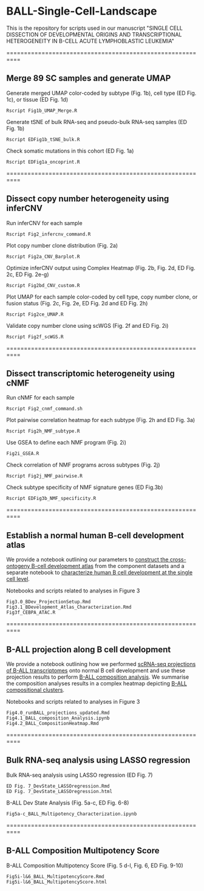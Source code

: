 # BALL-Single-Cell-Landscape

This is the repository for scripts used in our manuscript "SINGLE CELL DISSECTION OF DEVELOPMENTAL ORIGINS AND TRANSCRIPTIONAL HETEROGENEITY IN B-CELL ACUTE LYMPHOBLASTIC LEUKEMIA"


==========================================================
## Merge 89 SC samples and generate UMAP

Generate merged UMAP color-coded by subtype (Fig. 1b), cell type (ED Fig. 1c), or tissue (ED Fig. 1d)
```
Rscript Fig1b_UMAP_Merge.R
```

Generate tSNE of bulk RNA-seq and pseudo-bulk RNA-seq samples (ED Fig. 1b)
```
Rscript EDFig1b_tSNE_bulk.R
```

Check somatic mutations in this cohort (ED Fig. 1a)
```
Rscript EDFig1a_oncoprint.R
```

==========================================================
## Dissect copy number heterogeneity using inferCNV

Run inferCNV for each sample
```
Rscript Fig2_infercnv_command.R
```

Plot copy number clone distribution (Fig. 2a)
```
Rscript Fig2a_CNV_Barplot.R
```

Optimize inferCNV output using Complex Heatmap (Fig. 2b, Fig. 2d, ED Fig. 2c, ED Fig. 2e-g)
```
Rscript Fig2bd_CNV_custom.R
```

Plot UMAP for each sample color-coded by cell type, copy number clone, or fusion status (Fig. 2c, Fig. 2e, ED Fig. 2d and ED Fig. 2h)
```
Rscript Fig2ce_UMAP.R
```

Validate copy number clone using scWGS (Fig. 2f and ED Fig. 2i)
```
Rscript Fig2f_scWGS.R
```

==========================================================
## Dissect transcriptomic heterogeneity using cNMF

Run cNMF for each sample
```
Rscript Fig2_cnmf_command.sh
```

Plot pairwise correlation heatmap for each subtype (Fig. 2h and ED Fig. 3a)
```
Rscript Fig2h_NMF_subtype.R
```

Use GSEA to define each NMF program (Fig. 2i)
```
Fig2i_GSEA.R 
```

Check correlation of NMF programs across subtypes (Fig. 2j)
```
Rscript Fig2j_NMF_pairwise.R
```

Check subtype specificity of NMF signature genes (ED Fig.3b)
```
Rscript EDFig3b_NMF_specificity.R
```

==========================================================
## Establish a normal human B-cell development atlas

We provide a notebook outlining our parameters to [construct the cross-ontogeny B-cell development atlas](https://htmlpreview.github.io/?https://github.com/gaoqs313/BALL-Single-Cell-Landscape/blob/main/Fig3.0_BDev_ProjectionSetup.nb.html) from the component datasets and a separate notebook to [characterize human B cell development at the single cell level](https://htmlpreview.github.io/?https://github.com/gaoqs313/BALL-Single-Cell-Landscape/blob/main/Fig3.1_BDevelopment_Atlas_Characterization.nb.html). 

Notebooks and scripts related to analyses in Figure 3 
```
Fig3.0_BDev_ProjectionSetup.Rmd
Fig3.1_BDevelopment_Atlas_Characterization.Rmd
Fig3f_CEBPA_ATAC.R
```

==========================================================
## B-ALL projection along B cell development

We provide a notebook outlining how we performed [scRNA-seq projections of B-ALL transcriptomes](https://htmlpreview.github.io/?https://github.com/gaoqs313/BALL-Single-Cell-Landscape/blob/main/Fig4.0_runBALL_projections_updated.nb.html) onto normal B cell development and use these projection results to perform [B-ALL composition analysis](https://htmlpreview.github.io/?https://github.com/gaoqs313/BALL-Single-Cell-Landscape/blob/main/Fig4.1_BALL_composition_Analysis.ipynb). We summarise the composition analyses results in a complex heatmap depicting [B-ALL compositional clusters](https://htmlpreview.github.io/?https://github.com/gaoqs313/BALL-Single-Cell-Landscape/blob/main/Fig4.2_BALL_CompositionHeatmap.nb.html).

Notebooks and scripts related to analyses in Figure 3 
```
Fig4.0_runBALL_projections_updated.Rmd
Fig4.1_BALL_composition_Analysis.ipynb
Fig4.2_BALL_CompositionHeatmap.Rmd
```

==========================================================
## Bulk RNA-seq analysis using LASSO regression

Bulk RNA-seq analysis using LASSO regression (ED Fig. 7)
```
ED Fig. 7_DevState_LASSOregression.Rmd
ED Fig. 7_DevState_LASSOregression.html
```

B-ALL Dev State Analysis (Fig. 5a-c, ED Fig. 6-8)
```
Fig5a-c_BALL_Multipotency_Characterization.ipynb
```

==========================================================
## B-ALL Composition Multipotency Score

B-ALL Composition Multipotency Score (Fig. 5 d-l, Fig. 6, ED Fig. 9-10)
```
Fig5i-l&6_BALL_MultipotencyScore.Rmd
Fig5i-l&6_BALL_MultipotencyScore.html
```

